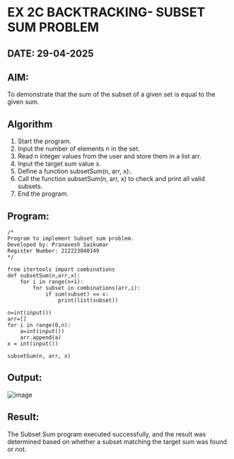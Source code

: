# EX 2C BACKTRACKING- SUBSET SUM PROBLEM
## DATE: 29-04-2025
## AIM:
To demonstrate that the sum of the subset of a given set is equal to the given sum.


## Algorithm
1. Start the program.
2. Input the number of elements n in the set.
3. Read n integer values from the user and store them in a list arr.
4. Input the target sum value x. 
5. Define a function subsetSum(n, arr, x):.
6. Call the function subsetSum(n, arr, x) to check and print all valid subsets.  
7. End the program.

## Program:
```
/*
Program to implement Subset sum problem.
Developed by: Pranavesh Saikumar
Register Number: 212223040149
*/

from itertools import combinations
def subsetSum(n,arr,x):
    for i in range(n+1):
        for subset in combinations(arr,i):
            if sum(subset) == x:
                print(list(subset))

n=int(input())
arr=[]
for i in range(0,n):
    a=int(input())
    arr.append(a)
x = int(input())

subsetSum(n, arr, x)

```

## Output:
![image](https://github.com/user-attachments/assets/99a107b7-0a16-404b-abfa-f110bedaa545)



## Result:
The Subset Sum program executed successfully, and the result was determined based on whether a subset matching the target sum was found or not.
